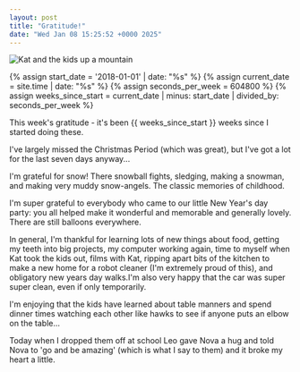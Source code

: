 ```yaml
---
layout: post
title: "Gratitude!"
date: "Wed Jan 08 15:25:52 +0000 2025"
---
```



![Kat and the kids up a mountain](/assets/images/mountain080125.png)

{% assign start_date = '2018-01-01' | date: "%s" %}
{% assign current_date = site.time | date: "%s" %}
{% assign seconds_per_week = 604800 %}
{% assign weeks_since_start = current_date | minus: start_date | divided_by: seconds_per_week %}



This week's gratitude - it's been {{ weeks_since_start }} weeks since I started doing these. 

I've largely missed the Christmas Period (which was great), but I've got a lot for the last seven days anyway... 

I'm grateful for snow! There snowball fights, sledging, making a snowman, and making very muddy snow-angels. The classic memories of childhood. 

I'm super grateful to everybody who came to our little New Year's day party: you all helped make it wonderful and memorable and generally lovely. There are still balloons everywhere.   

In general, I'm thankful for learning lots of new things about food, getting my teeth into big projects, my computer working again, time to myself when Kat took the kids out, films with Kat, ripping apart bits of the kitchen to make a new home for a robot cleaner (I'm extremely proud of this), and obligatory new years day walks.I'm also very happy that the car was super super clean, even if only temporarily. 

I'm enjoying that the kids have learned about table manners and spend dinner times watching each other like hawks to see if anyone puts an elbow on the table... 

Today when I dropped them off at school Leo gave Nova a hug and told Nova to 'go and be amazing' (which is what I say to them) and it broke my heart a little.



